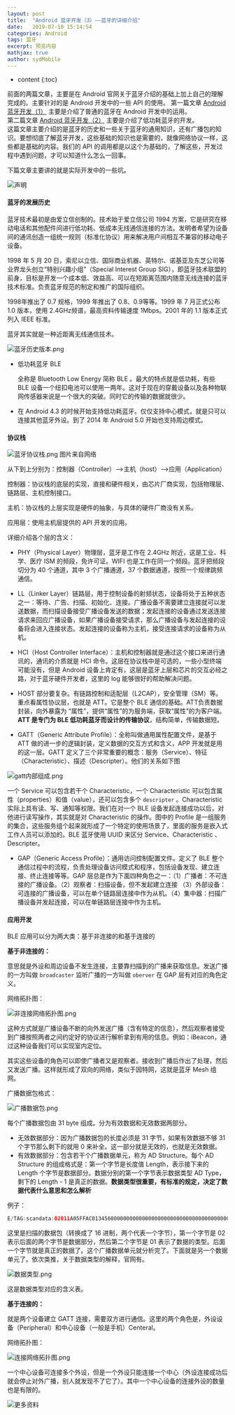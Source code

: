 ```yaml
---
layout: post
title:  "Android 蓝牙开发（3）——蓝牙的详细介绍"
date:   2019-07-10 15:14:54
categories: Android
tags: 蓝牙
excerpt: 预览内容
mathjax: true
author: sydMobile
---
```

* content
{:toc}












前面的两篇文章，主要是在 Android 官网关于蓝牙介绍的基础上加上自己的理解完成的。主要针对的是 Android 开发中的一些 API 的使用。
第一篇文章 [Android 蓝牙开发（1）](https://www.jianshu.com/p/4ecc99679451) 主要是介绍了普通的蓝牙在 Android 开发中的运用。     
第二篇文章 [Android 蓝牙开发（2）](https://www.jianshu.com/p/67224199dece) 主要是介绍了低功耗蓝牙的开发。     
这篇文章主要介绍的是蓝牙的历史和一些关于蓝牙的通用知识，还有广播包的知识。要想彻底了解蓝牙开发，这些基础的知识也是需要的，就像网络协议一样，这些都是基础的内容。我们的 API 的调用都是以这个为基础的，了解这些，开发过程中遇到问题，才可以知道什么怎么一回事。     

下篇文章主要讲的就是实际开发中的一些坑。  

![声明](https://upload-images.jianshu.io/upload_images/6737388-b2bbd7f2d75c11cd.png?imageMogr2/auto-orient/strip%7CimageView2/2/w/1240)

#### 蓝牙的发展历史

蓝牙技术最初是由爱立信创制的。技术始于爱立信公司 1994 方案，它是研究在移动电话和其他配件间进行低功耗、低成本无线通信连接的方法。发明者希望为设备间的通讯创造一组统一规则（标准化协议）用来解决用户间相互不兼容的移动电子设备。

1998 年 5 月 20 日，索尼以立信、国际商业机器、英特尔、诺基亚及东芝公司等业界龙头创立“特别兴趣小组”（Special Interest Group SIG），即蓝牙技术联盟的前身，目标是开发一个成本低、效益高、可以在短距离范围内随意无线连接的蓝牙技术标准。负责蓝牙规范的制定和推广的国际组织。

1998年推出了 0.7 规格，1999 年推出了 0.8、0.9等等。1999 年 7 月正式公布 1.0 版本，使用 2.4GHz频谱，最高资料传输速度 1Mbps。2001 年的 1.1 版本正式列入 IEEE 标准。

蓝牙其实就是一种近距离无线通信技术。


![蓝牙历史版本.png](https://upload-images.jianshu.io/upload_images/6737388-5f06f1966bade536.png?imageMogr2/auto-orient/strip%7CimageView2/2/w/1240)


- 低功耗蓝牙 BLE

  全称是 Bluetooth Low Energy 简称 BLE 。最大的特点就是低功耗，有些 BLE 设备一个纽扣电池可以使用一两年。这对于现在的穿戴设备以及各种物联网传感器来说是一个很大的突破。同时它的传输的数据就很少。

- 在 Android 4.3 的时候开始支持低功耗蓝牙。仅仅支持中心模式，就是只可以连接其他蓝牙外设。到了 2014 年 Android 5.0 开始也支持周边模式。

#### 协议栈

![蓝牙协议栈.png](https://upload-images.jianshu.io/upload_images/6737388-f37d795a15a3aafb.png?imageMogr2/auto-orient/strip%7CimageView2/2/w/1240)
图片来自网络

从下到上分别为：控制器（Controller）-->主机（host）-->应用（Application）

控制器：协议栈的底层的实现，直接和硬件相关，由芯片厂商实现，包括物理层、链路层、主机控制接口。

主机：协议栈的上层实现是硬件的抽象，与具体的硬件厂商没有关系。

应用层：使用主机层提供的 API 开发的应用。

详细介绍各个层的含义：

- PHY（Physical Layer）物理层，蓝牙是工作在 2.4GHz 附近，这是工业、科学、医疗 ISM 的频段，免许可证。WIFI 也是工作在同一个频段。蓝牙把频段切分为 40 个通道，其中 3 个广播通道，37 个数据通道，按照一个规律跳频通信。

- LL（Linker Layer）链路层，用于控制设备的射频状态，设备将处于五种状态之一：等待、广告、扫描、初始化、连接。广播设备不需要建立连接就可以发送数据，而扫描设备接受广播设备发送的数据；发起连接的设备通过发送连接请求来回应广播设备，如果广播设备接受请求，那么广播设备与发起连接的设备将会进入连接状态。发起连接的设备称为主机，接受连接请求的设备称为从机。

- HCI（Host Controller Interface）：主机和控制器就是通过这个接口来进行通讯的，通讯的介质就是 HCI 命令。这层在协议栈中是可选的，一些小型终端可能没有，但是 Android 设备上肯定有，这层是蓝牙上层和芯片的交互必经之路，对于蓝牙硬件开发者，这里的 log 能够很好的帮助解决问题。

- HOST 部分要复杂。有链路控制和适配层（L2CAP），安全管理（SM）等。重点看属性协议层，也就是 ATT。它是整个 BLE 通信的基础。ATT负责数据封装，向外暴露为 “属性”，提供“属性”的为服务端，获取“属性”的为客户端。**ATT 是专门为 BLE 低功耗蓝牙而设计的传输协议**，结构简单，传输数据短。

- GATT（Generic Attribute Profile）：全称叫做通用属性配置文件，是基于 ATT 做的进一步的逻辑封装，定义数据的交互方式和含义，APP 开发就是用的这一层。GATT 定义了三个非常重要的概念：服务（Service）、特征（Characteristic）、描述（Descripter）。他们的关系如下图


![gatt内部组成.png](https://upload-images.jianshu.io/upload_images/6737388-e4a5db96f929af0f.png?imageMogr2/auto-orient/strip%7CimageView2/2/w/1240)


一个 Service 可以包含若干个 Characteristic，一个 Characteristic 可以包含属性（properties）和值（value），还可以包含多个 `descripter` 。Characteristic 实际上具有读、写、通知等权限。我们在对一个 BLE 设备发起连接成功以后，对他进行读写操作，其实就是对 Characteristic 的操作。图中的 Profile 是一组服务的集合，这些服务组个起来就形成了一个特定的使用场景了，里面的服务是嵌入式工作人员可以添加的。BLE 蓝牙使用 UUID 来区分 Service、Characteristic 、Descripter。

- GAP（Generic Access Profile）：通用访问控制配置文件。定义了 BLE 整个通信过程中的流程，负责处理设备访问模式和程序，包括设备发现、建立连接、终止连接等等。GAP 层总是作为下面四种角色之一：（1）广播者：不可连接的广播设备。（2）观察者：扫描设备，但不发起建立连接 （3）外部设备：可连接的广播设备，可以在单个链路层连接中作为从机。（4）集中器：扫描广播设备并发起连接，可以在单链路层连接中作为主机。

#### 应用开发

BLE 应用可以分为两大类：基于非连接的和基于连接的

**基于非连接的：**

意思就是外设和周边设备不发生连接，主要靠扫描到的广播来获取信息。发送广播的一方叫做 `broadcaster`  监听广播的一方叫做 `oberver` 在 GAP 层有对应的角色定义。

网络拓扑图：

![非连接网络拓扑图.png](https://upload-images.jianshu.io/upload_images/6737388-975fd348579fb759.png?imageMogr2/auto-orient/strip%7CimageView2/2/w/1240)



这种方式就是广播设备不断的向外发送广播（含有特定的信息），然后观察者接受到广播按照两者之间约定好的协议进行解析拿到有用的信息。例如：iBeacon，通过这种设备我们可以实现室内定位。

其实这些设备的角色可以即使广播者又是观察者。接收到广播后作出了处理，然后又发送广播。这样就形成了双向的网络，类似于因特网，这就是蓝牙 Mesh 组网。

广播数据包格式：


![广播数据包.png](https://upload-images.jianshu.io/upload_images/6737388-8b478399a6d093f0.png?imageMogr2/auto-orient/strip%7CimageView2/2/w/1240)



每个广播数据包由 31 byte 组成。分为有效数据和无效数据两部分。

- 无效数据部分：因为广播数据包的长度必须是 31 字节，如果有效数据不够 31 个字节那么剩下的就用 0 来补全。这一部分就是无效的，也就是无效数据。
- 有效数据部分：包含若干个广播数据单元，称为 AD Structure。每个 AD Structure 的组成格式是：第一个字节是长度值 Length，表示接下来的 Length 个字节是数据部分。数据分别的第一个字节表示数据类型 AD Type，剩下的 Length - 1 是真正的数据。**数据类型很重要，有标准的规定，决定了数据代表什么意思和怎么解析**

例子：

```java
E/TAG:scandata:02011A05FFAC0134560000000000000000000000000000000000000000000000000000000000000000000000000000000000000000000000000000000000
```

这里是扫描的数据包（转换成了 16 进制，两个代表一个字节），第一个字节是 02 表示后面的两个字节是数据部分，然后第二个字节是 01 表示了数据的类型。后面一个字节就是真正的数据了。这个广播数据单元就分析完了。下面就是另一个数据单元了。依次类推，关于数据类型的解释，官网有。


![数据类型.png](https://upload-images.jianshu.io/upload_images/6737388-852f96f426706e6c.png?imageMogr2/auto-orient/strip%7CimageView2/2/w/1240)


这是数据类型对应的含义表。

**基于连接的：**

就是两个设备建立 GATT 连接，需要双方进行通信。这里的两个角色是，外设设备（Peripheral）和中心设备（一般是手机）Centeral。

网络拓扑图：


![连接网络拓扑图.png](https://upload-images.jianshu.io/upload_images/6737388-2ef6d93df9330d19.png?imageMogr2/auto-orient/strip%7CimageView2/2/w/1240)


一个中心设备可连接多个外设，但是一个外设只能连接一个中心（外设连接成功后就会停止对外广播，别人就发现不了它了）。其中一个中心设备的连接外设的数量也是有限的。 

![更多资料](https://upload-images.jianshu.io/upload_images/6737388-494987d373b04b64.jpg?imageMogr2/auto-orient/strip%7CimageView2/2/w/1240)